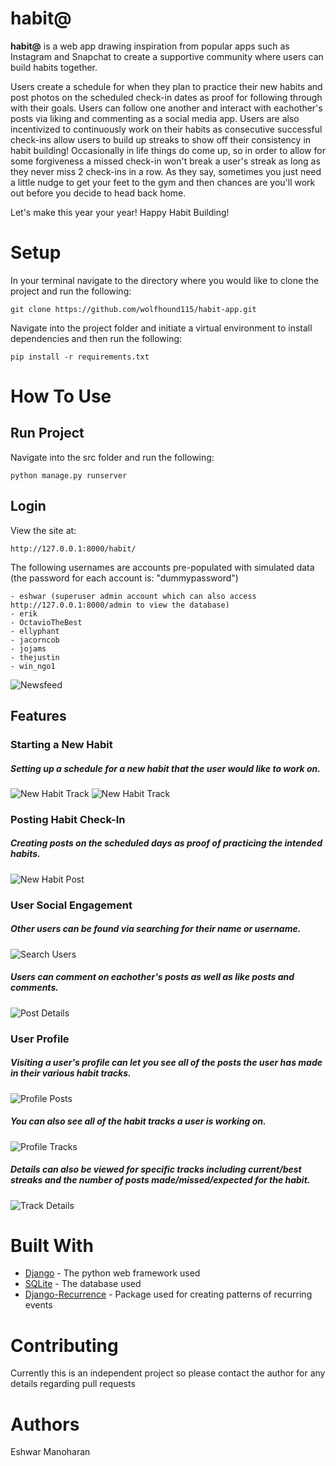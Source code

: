 # habit@
**habit@** is a web app drawing inspiration from popular apps such as Instagram and Snapchat to create a supportive community where users can build habits together. 

Users create a schedule for when they plan to practice their new habits and post photos on the scheduled check-in dates as proof for following through with their goals. Users can follow one another and interact with eachother's posts via liking and commenting as a social media app. Users are also incentivized to continuously work on their habits as consecutive successful check-ins allow users to build up streaks to show off their consistency in habit building! Occasionally in life things do come up, so in order to allow for some forgiveness a missed check-in won't break a user's streak as long as they never miss 2 check-ins in a row. As they say, sometimes you just need a little nudge to get your feet to the gym and then chances are you'll work out before you decide to head back home. 

Let's make this year your year! Happy Habit Building!

# Setup
In your terminal navigate to the directory where you would like to clone the project and run the following:
```
git clone https://github.com/wolfhound115/habit-app.git
```

Navigate into the project folder and initiate a virtual environment to install dependencies and then run the following:
```
pip install -r requirements.txt
```

# How To Use
## Run Project
Navigate into the src folder and run the following:
```
python manage.py runserver
```

## Login
View the site at:
```
http://127.0.0.1:8000/habit/
```

The following usernames are accounts pre-populated with simulated data (the password for each account is: "dummypassword")
```
- eshwar (superuser admin account which can also access http://127.0.0.1:8000/admin to view the database)
- erik
- OctavioTheBest
- ellyphant
- jacorncob
- jojams
- thejustin
- win_ngo1
```

![Newsfeed](README_IMAGES/Newsfeed.png?raw=true "Optional Title")

## Features
### Starting a New Habit
##### Setting up a schedule for a new habit that the user would like to work on.

![New Habit Track](README_IMAGES/Create_Track_1.png?raw=true "New Habit Track")
![New Habit Track](README_IMAGES/Create_Track_2.png?raw=true "New Habit Track")
 

### Posting Habit Check-In
##### Creating posts on the scheduled days as proof of practicing the intended habits.

![New Habit Post](README_IMAGES/Check_in_Post.png?raw=true "Making Check-In Post")

### User Social Engagement
##### Other users can be found via searching for their name or username.

![Search Users](README_IMAGES/Search_Users.png?raw=true "Search Users")

##### Users can comment on eachother's posts as well as like posts and comments.

![Post Details](README_IMAGES/Post_Details.png?raw=true "Post_Details")


### User Profile
##### Visiting a user's profile can let you see all of the posts the user has made in their various habit tracks.

![Profile Posts](README_IMAGES/Profile_Posts.png?raw=true "Profile Posts")

##### You can also see all of the habit tracks a user is working on.

![Profile Tracks](README_IMAGES/Profile_Tracks.png?raw=true "Profile Tracks")

##### Details can also be viewed for specific tracks including current/best streaks and the number of posts made/missed/expected for the habit.

![Track Details](README_IMAGES/Track_Details.png?raw=true "Track Details")



# Built With
- [Django](https://docs.djangoproject.com/en/3.1/) - The python web framework used
- [SQLite](https://www.sqlite.org/index.html) - The database used
- [Django-Recurrence](https://github.com/django-recurrence/django-recurrence) - Package used for creating patterns of recurring events

# Contributing
Currently this is an independent project so please contact the author for any details regarding pull requests

# Authors
Eshwar Manoharan 
